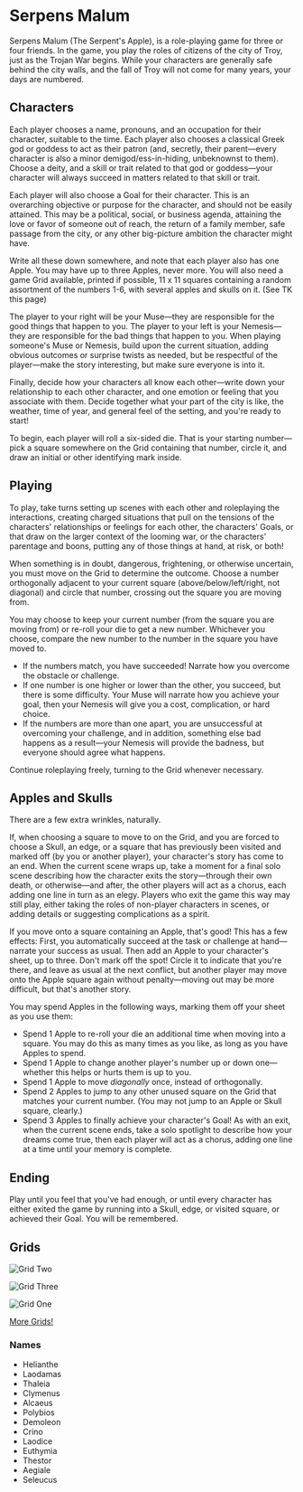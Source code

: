 # Serpens Malum

Serpens Malum (The Serpent's Apple), is a role-playing game for three or four friends. In the game, you 
play the roles of citizens of the city of Troy, just as the Trojan War begins. While your characters are 
generally safe behind the city walls, and the fall of Troy will not come for many years, your days are numbered.

## Characters

Each player chooses a name, pronouns, and an occupation for their character, suitable to the time. Each player also chooses a classical Greek god or goddess to act as their patron (and, secretly, their parent—every character is also a minor demigod/ess-in-hiding, unbeknownst to them). Choose a deity, and a skill or trait related to that god or goddess—your character will always succeed in matters related to that skill or trait.

Each player will also choose a Goal for their character. This is an overarching objective or purpose for the character, and should not be easily attained. This may be a political, social, or business agenda, attaining the love or favor of someone out of reach, the return of a family member, safe passage from the city, or any other big-picture ambition the character might have.

Write all these down somewhere, and note that each player also has one Apple. You may have up to three Apples, never more. You will also need a game Grid available, printed if possible, 11 x 11 squares containing a random assortment of the numbers 1-6, with several apples and skulls on it. (See TK this page)

The player to your right will be your Muse—they are responsible for the good things that happen to you. The player to your left is your Nemesis—they are responsible for the bad things that happen to you. When playing someone's Muse or Nemesis, build upon the current situation, adding obvious outcomes or surprise twists as needed, but be respectful of the player—make the story interesting, but make sure everyone is into it.

Finally, decide how your characters all know each other—write down your relationship to each other character, and one emotion or feeling that you associate with them. Decide together what your part of the city is like, the weather, time of year, and general feel of the setting, and you're ready to start!

To begin, each player will roll a six-sided die. That is your starting number—pick a square somewhere on the Grid containing that number, circle it, and draw an initial or other identifying mark inside. 

## Playing

To play, take turns setting up scenes with each other and roleplaying the interactions, creating charged situations that pull on the tensions of the characters' relationships or feelings for each other, the characters' Goals, or that draw on the larger context of the looming war, or the characters' parentage and boons, putting any of those things at hand, at risk, or both!

When something is in doubt, dangerous, frightening, or otherwise uncertain, you must move on the Grid to determine the outcome. Choose a number orthogonally adjacent to your current square (above/below/left/right, not diagonal) and circle that number, crossing out the square you are moving from. 

You may choose to keep your current number (from the square you are moving from) or re-roll your die to get a new number. Whichever you choose, compare the new number to the number in the square you have moved to.

* If the numbers match, you have succeeded! Narrate how you overcome the obstacle or challenge.
* If one number is one higher or lower than the other, you succeed, but there is some difficulty. Your Muse will narrate how you achieve your goal, then your Nemesis will give you a cost, complication, or hard choice.
* If the numbers are more than one apart, you are unsuccessful at overcoming your challenge, and in addition, something else bad happens as a result—your Nemesis will provide the badness, but everyone should agree what happens.

Continue roleplaying freely, turning to the Grid whenever necessary. 

## Apples and Skulls

There are a few extra wrinkles, naturally. 

If, when choosing a square to move to on the Grid, and you are forced to choose a Skull, an edge, or a square that has previously been visited and marked off (by you or another player), your character's story has come to an end. When the current scene wraps up, take a moment for a final solo scene describing how the character exits the story—through their own death, or otherwise—and after, the other players will act as a chorus, each adding one line in turn as an elegy. Players who exit the game this way may still play, either taking the roles of non-player characters in scenes, or adding details or suggesting complications as a spirit. 

If you move onto a square containing an Apple, that's good! This has a few effects: First, you automatically succeed at the task or challenge at hand—narrate your success as usual. Then add an Apple to your character's sheet, up to three. Don't mark off the spot! Circle it to indicate that you're there, and leave as usual at the next conflict, but another player may move onto the Apple square again without penalty—moving out may be more difficult, but that's another story.

You may spend Apples in the following ways, marking them off your sheet as you use them:

* Spend 1 Apple to re-roll your die an additional time when moving into a square. You may do this as many times as you like, as long as you have Apples to spend.
* Spend 1 Apple to change another player's number up or down one—whether this helps or hurts them is up to you.
* Spend 1 Apple to move *diagonally* once, instead of orthogonally.
* Spend 2 Apples to jump to any other unused square on the Grid that matches your current number. (You may not jump to an Apple or Skull square, clearly.)
* Spend 3 Apples to finally achieve your character's Goal! As with an exit, when the current scene ends, take a solo spotlight to describe how your dreams come true, then each player will act as a chorus, adding one line at a time until your memory is complete.

## Ending

Play until you feel that you've had enough, or until every character has either exited the game by running into a Skull, edge, or visited square, or achieved their Goal. You will be remembered.

## Grids

![Grid Two](https://marcmajcher.github.io/serpens-malum/img/Grid2.png)

![Grid Three](https://marcmajcher.github.io/serpens-malum/img/Grid3.png)

![Grid One](https://marcmajcher.github.io/serpens-malum/img/Grid1.png)

[More Grids!](https://marcmajcher.github.io/serpens-malum/)

### Names

* Helianthe 
* Laodamas 
* Thaleia 
* Clymenus 
* Alcaeus 
* Polybios
* Demoleon 
* Crino 
* Laodice 
* Euthymia 
* Thestor
* Aegiale 
* Seleucus 

